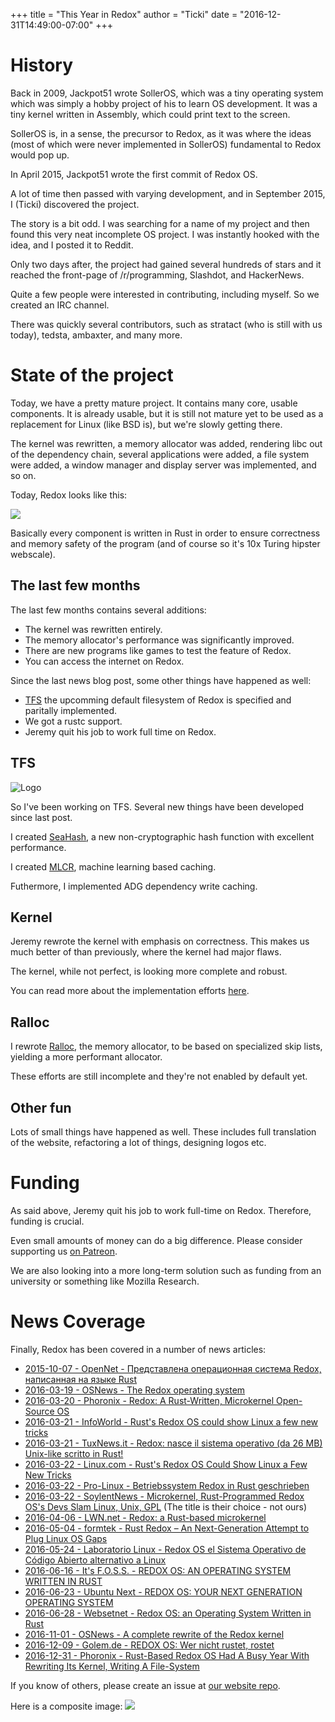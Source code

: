 +++
title = "This Year in Redox"
author = "Ticki"
date = "2016-12-31T14:49:00-07:00"
+++

# History

Back in 2009, Jackpot51 wrote SollerOS, which was a tiny operating system which was simply a hobby project of his to learn OS development. It was a tiny kernel written in Assembly, which could print text to the screen.

SollerOS is, in a sense, the precursor to Redox, as it was where the ideas (most of which were never implemented in SollerOS) fundamental to Redox would pop up.

In April 2015, Jackpot51 wrote the first commit of Redox OS.

A lot of time then passed with varying development, and in September 2015, I (Ticki) discovered the project.

The story is a bit odd. I was searching for a name of my project and then found this very neat incomplete OS project. I was instantly hooked with the idea, and I posted it to Reddit.

Only two days after, the project had gained several hundreds of stars and it reached the front-page of /r/programming, Slashdot, and HackerNews.

Quite a few people were interested in contributing, including myself. So we created an IRC channel.

There was quickly several contributors, such as stratact (who is still with us today), tedsta, ambaxter, and many more.

# State of the project

Today, we have a pretty mature project. It contains many core, usable components. It is already usable, but it is still not mature yet to be used as a replacement for Linux (like BSD is), but we're slowly getting there.

The kernel was rewritten, a memory allocator was added, rendering libc out of the dependency chain, several applications were added, a file system were added, a window manager and display server was implemented, and so on.

Today, Redox looks like this:

<a href="https://redox-os.org/img/screenshot.png"><img class="img-responsive" src="https://redox-os.org/img/screenshot.png"/></a>

Basically every component is written in Rust in order to ensure correctness and memory safety of the program (and of course so it's 10x Turing hipster webscale).

## The last few months

The last few months contains several additions:

- The kernel was rewritten entirely.
- The memory allocator's performance was significantly improved.
- There are new programs like games to test the feature of Redox.
- You can access the internet on Redox.

Since the last news blog post, some other things have happened as well:

- [TFS](https://github.com/ticki/tfs) the upcomming default filesystem of Redox is specified and paritally implemented.
- We got a rustc support.
- Jeremy quit his job to work full time on Redox.

## TFS

![Logo](https://rawgit.com/ticki/tfs/master/icon.svg)

So I've been working on TFS. Several new things have been developed since last post.

I created [SeaHash](https://github.com/ticki/tfs/tree/master/seahash), a new non-cryptographic hash function with excellent performance.

I created [MLCR](https://github.com/ticki/tfs/tree/master/mlcr), machine learning based caching.

Futhermore, I implemented ADG dependency write caching.

## Kernel

Jeremy rewrote the kernel with emphasis on correctness. This makes us much better of than previously, where the kernel had major flaws.

The kernel, while not perfect, is looking more complete and robust.

You can read more about the implementation efforts [here](https://redox-os.org/news/this-summer-in-redox-15/).

## Ralloc

I rewrote [Ralloc](https://github.com/redox-os/ralloc/tree/skiplist), the memory allocator, to be based on specialized skip lists, yielding a more performant allocator.

These efforts are still incomplete and they're not enabled by default yet.

## Other fun

Lots of small things have happened as well. These includes full translation of the website, refactoring a lot of things, designing logos etc.

# Funding

As said above, Jeremy quit his job to work full-time on Redox. Therefore, funding is crucial.

Even small amounts of money can do a big difference. Please consider supporting us [on Patreon](https://www.patreon.com/redox_os).

We are also looking into a more long-term solution such as funding from an university or something like Mozilla Research.

# News Coverage

Finally, Redox has been covered in a number of news articles:

- [2015-10-07 - OpenNet - Представлена операционная система Redox, написанная на языке Rust](https://www.opennet.ru/opennews/art.shtml?num=43105)
- [2016-03-19 - OSNews - The Redox operating system](http://www.osnews.com/story/29131/The_Redox_operating_system)
- [2016-03-20 - Phoronix - Redox: A Rust-Written, Microkernel Open-Source OS](https://www.phoronix.com/scan.php?page=news_item&px=Redos-OS-Intro)
- [2016-03-21 - InfoWorld - Rust's Redox OS could show Linux a few new tricks](http://www.infoworld.com/article/3046100/open-source-tools/rusts-redox-os-could-show-linux-a-few-new-tricks.html)
- [2016-03-21 - TuxNews.it - Redox: nasce il sistema operativo (da 26 MB) Unix-like scritto in Rust!](http://tuxnews.it/redox-nasce-il-sistema-operativo-da-26-mb-unix-like-scritto-in-rust/)
- [2016-03-22 - Linux.com - Rust's Redox OS Could Show Linux a Few New Tricks](https://www.linux.com/news/rusts-redox-os-could-show-linux-few-new-tricks)
- [2016-03-22 - Pro-Linux - Betriebssystem Redox in Rust geschrieben](http://www.pro-linux.de/news/1/23383/betriebssystem-redox-in-rust-geschrieben.html)
- [2016-03-22 - SoylentNews - Microkernel, Rust-Programmed Redox OS's Devs Slam Linux, Unix, GPL](https://soylentnews.org/article.pl?sid=16/03/22/0116231) (The title is their choice - not ours)
- [2016-04-06 - LWN.net - Redox: a Rust-based microkernel](https://lwn.net/Articles/682591/)
- [2016-05-04 - formtek - Rust Redox – An Next-Generation Attempt to Plug Linux OS Gaps](http://formtek.com/blog/operating-systems-rust-redox-an-next-generation-attempt-to-plug-linux-os-gaps/)
- [2016-05-24 - Laboratorio Linux - Redox OS el Sistema Operativo de Código Abierto alternativo a Linux](http://laboratoriolinux.es/index.php/-noticias-mundo-linux-/distribuciones/16043-redox-os-el-sistema-operativo-de-codigo-abierto-alternativo-a-linux.html)
- [2016-06-16 - It's F.O.S.S. - REDOX OS: AN OPERATING SYSTEM WRITTEN IN RUST](https://itsfoss.com/redox-os-an-operating-system-written-in-rust/)
- [2016-06-23 - Ubuntu Next - REDOX OS: YOUR NEXT GENERATION OPERATING SYSTEM](http://ubuntunext.com/2016/06/23/redox-os-your-next-generation-operating-system)
- [2016-06-28 - Websetnet - Redox OS: an Operating System Written in Rust](https://websetnet.com/redox-os-operating-system-written-rust/)
- [2016-11-01 - OSNews - A complete rewrite of the Redox kernel](http://www.osnews.com/story/29463/A_complete_rewrite_of_the_Redox_kernel)
- [2016-12-09 - Golem.de - REDOX OS: Wer nicht rustet, rostet](http://www.golem.de/news/redox-os-wer-nicht-rustet-rostet-1612-124867.html)
- [2016-12-31 - Phoronix - Rust-Based Redox OS Had A Busy Year With Rewriting Its Kernel, Writing A File-System](http://phoronix.com/scan.php?page=news_item&px=Redox-OS-2016-State)

If you know of others, please create an issue at [our website repo](https://github.com/redox-os/website).

Here is a composite image:
<a href="http://i.imgur.com/dwNevsk.jpg"><img class="img-responsive" src="http://i.imgur.com/dwNevsk.jpg"/></a>
